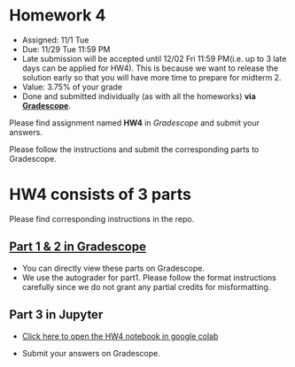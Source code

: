 # Homework 4


* Assigned: 11/1 Tue
* Due: 11/29 Tue 11:59 PM
* Late submission will be accepted until 12/02 Fri 11:59 PM(i.e. up to 3 late days can be applied for HW4). This is because we want to release the solution early so that you will have more time to prepare for midterm 2. 
* Value: 3.75% of your grade
* Done and submitted individually (as with all the homeworks) **via [Gradescope](https://www.gradescope.com)**. 


Please find assignment named **HW4** in *Gradescope* and submit your answers.

Please follow the instructions and submit the corresponding parts to Gradescope.

# HW4 consists of 3 parts

Please find corresponding instructions in the repo.

## [Part 1 & 2 in Gradescope](https://www.gradescope.com)

- You can directly view these parts on Gradescope. 
- We use the autograder for part1. Please follow the format instructions carefully since we do not grant any partial credits for misformatting.

## Part 3 in Jupyter

* [Click here to open the HW4 notebook in google colab](https://colab.research.google.com/github/w4111/hw4-f22/blob/master/hw4_part3.ipynb)
- Submit your answers on Gradescope.

